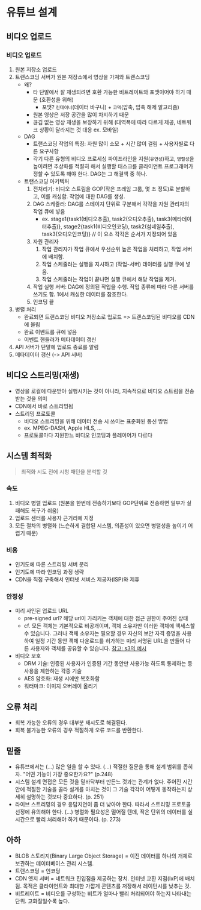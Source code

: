 # 유튜브 설계

## 비디오 업로드
### 비디오 업로드
1. 원본 저장소 업로드
2. 트랜스코딩 서버가 원본 저장소에서 영상을 가져와 트랜스코딩
    - 왜?
      - 타 단말에서 잘 재생되려면 호환 가능한 비트레이트와 포맷이어야 하기 때문 (호환성을 위해)
        * 포맷? `컨테이너`(데이터 바구니) + `코덱`(압축, 압축 해제 알고리즘)
      - 원본 영상은 저장 공간을 많이 차지하기 때문
      - 끊김 없는 영상 재생을 보장하기 위해 (대역폭에 따라 다르게 제공, 네트워크 상황이 달라지는 것 대응 ex. 모바일)
    - DAG
      - 트랜스코딩 작업의 특징: 자원 많이 소모 + 시간 많이 걸림 + 사용자별로 다른 요구사항
      - 각기 다른 유형의 비디오 프로세싱 파이프라인을 지원(`유연성`)하고, `병렬성`을 높이려면 추상화를 적절히 해서 실행할 태스크를 클라이언트 프로그래머가 정할 수 있도록 해야 한다. DAG는 그 해결책 중 하나.
    - 트랜스코딩 아키텍처
      1. 전처리기: 비디오 스트림을 GOP(작은 프레임 그룹, 몇 초 정도)로 분할하고, 이를 캐싱함. 작업에 대한 DAG를 생성.
      2. DAG 스케줄러: DAG를 스테이지 단위로 구분해서 각각을 자원 관리자의 작업 큐에 넣음
         + ex. stage1{task1(비디오추출), task2(오디오추출), task3(메타데이터추출)}, stage2{task1(비디오인코딩), task2(섬네일추출), task3(오디오인코딩)} // 이 요소 각각은 순서가 지정되어 있음
      3. 자원 관리자
         1. 작업 관리자가 작업 큐에서 우선순위 높은 작업을 처리하고, 작업 서버에 배치함.
         2. 작업 스케줄러는 실행을 지시하고 (작업-서버) 데이터를 실행 큐에 넣음.
         3. 작업 스케줄러는 작업이 끝나면 실행 큐에서 해당 작업을 제거.
      4. 작업 실행 서버: DAG에 정의된 작업을 수행. 작업 종류에 따라 다른 서버를 쓰기도 함. 1에서 캐싱한 데이터를 참조한다.
      5. 인코딩 끝
3. 병렬 처리
    - 완료되면 트랜스코딩 비디오 저장소로 업로드 => 트랜스코딩된 비디오를 CDN에 올림
    - 완료 이벤트를 큐에 넣음
    - 이벤트 핸들러가 메타데이터 갱신
4. API 서버가 단말에 업로드 종료를 알림
5. 메타데이터 갱신 (-> API 서버)

## 비디오 스트리밍(재생)
- 영상을 로컬에 다운받아 실행시키는 것이 아니라, 지속적으로 비디오 스트림을 전송받는 것을 의미
- CDN에서 바로 스트리밍됨
- 스트리밍 프로토콜
    * 비디오 스트리밍을 위해 데이터 전송 시 쓰이는 표준화된 통신 방법
    * ex. MPEG-DASH, Apple HLS, ...
    * 프로토콜마다 지원한느 비디오 인코딩과 플레이어가 다르다

## 시스템 최적화
> 최적화 시도 전에 시청 패턴을 분석할 것
### 속도
1. 비디오 병렬 업로드 (원본을 한번에 전송하기보다 GOP단위로 전송하면 일부가 실패해도 복구가 쉬움)
2. 업로드 센터를 사용자 근거리에 지정
3. 모든 절차의 병렬화 (느슨하게 결합된 시스템, 의존성이 있으면 병렬성을 높이기 어렵기 때문)

### 비용
- 인기도에 따른 스트리밍 서버 분리
- 인기도에 따라 인코딩 과정 생략
- CDN을 직접 구축해서 인터넷 서비스 제공자(ISP)와 제휴

### 안정성
- 미리 사인된 업로드 URL
  * pre-signed url? 해당 url이 가리키는 객체에 대한 접근 권한이 주어진 상태
  * cf. 모든 객체는 기본적으로 비공개이며, 객체 소유자만 이러한 객체에 액세스할 수 있습니다. 그러나 객체 소유자는 필요할 경우 자신의 보안 자격 증명을 사용하여 일정 기간 동안 객체 다운로드를 허가하는 미리 서명된 URL을 만들어 다른 사용자와 객체를 공유할 수 있습니다. [참고: s3의 예시](https://dev.classmethod.jp/articles/create-pre-signed-url-in-s3/)
- 비디오 보호
  * DRM 기술: 인증된 사용자가 인증된 기간 동안만 사용가능 하도록 통제하는 등 사용을 제한하는 각종 기술
  * AES 암호화: 재생 시에만 복호화함
  * 워터마크: 이미지 오버레이 올리기

## 오류 처리
- 회복 가능한 오류의 경우 대부분 재시도로 해결된다.
- 회복 불가능한 오류의 경우 적절하게 오류 코드를 반환한다.

## 밑줄
- 유튜브에서는 (...) 많은 일을 할 수 있다. (...) 적절한 질문을 통해 설계 범위를 좁히자. "어떤 기능이 가장 중요한가요?" (p.248)
- 시스템 설계 면접은 모든 것을 밑바닥부터 만든느 것과는 관계가 없다. 주어진 시간 안에 적절한 기술을 골라 설계를 마치는 것이 그 기술 각각이 어떻게 동작하는지 상세히 설명하는 것보다 중요하다. (p. 251)
- 라이브 스트리밍의 경우 응답지연이 좀 더 낮아야 한다. 따라서 스트리밍 프로토콜 선정에 유의해야 한다. (...) 병렬화 필요성은 떨어질 텐데, 작은 단위의 데이터를 실시간으로 빨리 처리해야 하기 때문이다. (p. 273)

## 아하
- BLOB 스토리지(Binary Large Object Storage) = 이진 데이터를 하나의 개체로 보관하는 데이터베이스 관리 시스템.
- 트랜스코딩 = 인코딩
- CDN 엣지 서버 = 네트워크 진입점을 제공하는 장치. 인터넷 교환 지점(IxP)에 배치됨. 목적은 클라이언트와 최대한 가깝게 콘텐츠를 저장해서 레이턴시를 낮추는 것.
- 비트레이트 = 비디오를 구성하는 비트가 얼마나 빨리 처리되어야 하는지 나타내는 단위. 고화질일수록 높다.
